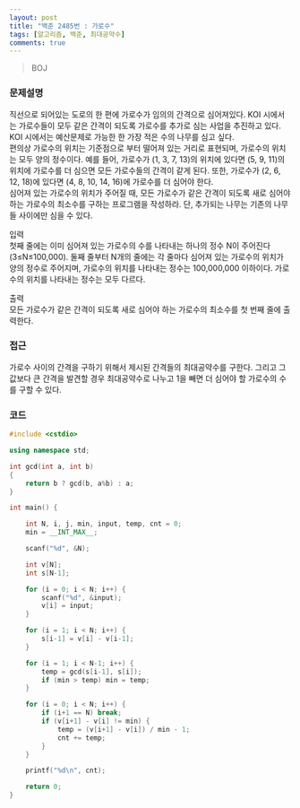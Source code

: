 ```yaml
---
layout: post
title: "백준 2485번 : 가로수"
tags: [알고리즘, 백준, 최대공약수]
comments: true
---
```


> BOJ  

### 문제설명  
직선으로 되어있는 도로의 한 편에 가로수가 임의의 간격으로 심어져있다. KOI 시에서는 가로수들이 모두 같은 간격이 되도록 가로수를 추가로 심는 사업을 추진하고 있다. KOI 시에서는 예산문제로 가능한 한 가장 적은 수의 나무를 심고 싶다.  
편의상 가로수의 위치는 기준점으로 부터 떨어져 있는 거리로 표현되며, 가로수의 위치는 모두 양의 정수이다.
예를 들어, 가로수가 (1, 3, 7, 13)의 위치에 있다면 (5, 9, 11)의 위치에 가로수를 더 심으면 모든 가로수들의 간격이 같게 된다. 또한, 가로수가 (2, 6, 12, 18)에 있다면 (4, 8, 10, 14, 16)에 가로수를 더 심어야 한다.  
심어져 있는 가로수의 위치가 주어질 때, 모든 가로수가 같은 간격이 되도록 새로 심어야 하는 가로수의 최소수를 구하는 프로그램을 작성하라. 단, 추가되는 나무는 기존의 나무들 사이에만 심을 수 있다.  

입력  
첫째 줄에는 이미 심어져 있는 가로수의 수를 나타내는 하나의 정수 N이 주어진다(3≤N≤100,000). 둘째 줄부터 N개의 줄에는 각 줄마다 심어져 있는 가로수의 위치가 양의 정수로 주어지며, 가로수의 위치를 나타내는 정수는 100,000,000 이하이다. 가로수의 위치를 나타내는 정수는 모두 다르다.  

출력  
모든 가로수가 같은 간격이 되도록 새로 심어야 하는 가로수의 최소수를 첫 번째 줄에 출력한다.  

### 접근  
가로수 사이의 간격을 구하기 위해서 제시된 간격들의 최대공약수를 구한다. 그리고 그 값보다 큰 간격을 발견할 경우 최대공약수로 나누고 1을 빼면 더 심어야 할 가로수의 수를 구할 수 있다.  

### 코드  
~~~c++
#include <cstdio>

using namespace std;

int gcd(int a, int b)
{
	return b ? gcd(b, a%b) : a;
}

int main() {

    int N, i, j, min, input, temp, cnt = 0;
    min = __INT_MAX__;

    scanf("%d", &N);

    int v[N];
    int s[N-1];

    for (i = 0; i < N; i++) {
        scanf("%d", &input);
        v[i] = input;
    }

    for (i = 1; i < N; i++) {
        s[i-1] = v[i] - v[i-1];
    }

    for (i = 1; i < N-1; i++) {
        temp = gcd(s[i-1], s[i]);
        if (min > temp) min = temp;
    }

    for (i = 0; i < N; i++) {
        if (i+1 == N) break;
        if (v[i+1] - v[i] != min) {
            temp = (v[i+1] - v[i]) / min - 1;
            cnt += temp;
        }
    }

    printf("%d\n", cnt);

    return 0;
}
~~~
